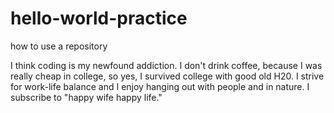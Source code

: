 # hello-world-practice
how to use a repository

I think coding is my newfound addiction. I don't drink coffee, because I was really cheap in college, so yes, I survived college with good old H20. I strive for work-life balance and I enjoy hanging out with people and in nature. I subscribe to "happy wife happy life."
